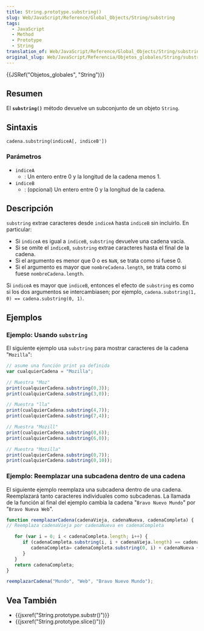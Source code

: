 ```yaml
---
title: String.prototype.substring()
slug: Web/JavaScript/Reference/Global_Objects/String/substring
tags:
  - JavaScript
  - Method
  - Prototype
  - String
translation_of: Web/JavaScript/Reference/Global_Objects/String/substring
original_slug: Web/JavaScript/Referencia/Objetos_globales/String/substring
---
```

{{JSRef("Objetos_globales", "String")}}

## Resumen

El **`substring()`** método devuelve un subconjunto de un objeto `String`.

## Sintaxis

    cadena.substring(indiceA[, indiceB'])

### Parámetros

- `indiceA`
  - : Un entero entre 0 y la longitud de la cadena menos 1.
- `indiceB`
  - : (opcional) Un entero entre 0 y la longitud de la cadena.

## Descripción

`substring` extrae caracteres desde `indiceA` hasta `indiceB` sin incluirlo. En particular:

- Si `indiceA` es igual a `indiceB`, `substring` devuelve una cadena vacía.
- Si se omite el `indiceB`, `substring` extrae caracteres hasta el final de la cadena.
- Si el argumento es menor que 0 o es `NaN`, se trata como si fuese 0.
- Si el argumento es mayor que `nombreCadena.length`, se trata como si fuese `nombreCadena.length`.

Si `indiceA` es mayor que `indiceB`, entonces el efecto de `substring` es como si los dos argumentos se intercambiasen; por ejemplo, `cadena.substring(1, 0) == cadena.substring(0, 1)`.

## Ejemplos

### Ejemplo: Usando `substring`

El siguiente ejemplo usa `substring` para mostrar caracteres de la cadena "`Mozilla`":

```js
// asume una función print ya definida
var cualquierCadena = "Mozilla";

// Muestra "Moz"
print(cualquierCadena.substring(0,3));
print(cualquierCadena.substring(3,0));

// Muestra "lla"
print(cualquierCadena.substring(4,7));
print(cualquierCadena.substring(7,4));

// Muestra "Mozill"
print(cualquierCadena.substring(0,6));
print(cualquierCadena.substring(6,0));

// Muestra "Mozilla"
print(cualquierCadena.substring(0,7));
print(cualquierCadena.substring(0,10));
```

### Ejemplo: Reemplazar una subcadena dentro de una cadena

El siguiente ejemplo reemplaza una subcadena dentro de una cadena. Reemplazará tanto caracteres individuales como subcadenas. La llamada de la función al final del ejemplo cambia la cadena "`Bravo Nuevo Mundo`" por "`Bravo Nueva Web`".

```js
function reemplazarCadena(cadenaVieja, cadenaNueva, cadenaCompleta) {
// Reemplaza cadenaVieja por cadenaNueva en cadenaCompleta

   for (var i = 0; i < cadenaCompleta.length; i++) {
      if (cadenaCompleta.substring(i, i + cadenaVieja.length) == cadenaVieja) {
         cadenaCompleta= cadenaCompleta.substring(0, i) + cadenaNueva + cadenaCompleta.substring(i + cadenaVieja.length, cadenaCompleta.length);
      }
   }
   return cadenaCompleta;
}

reemplazarCadena("Mundo", "Web", "Bravo Nuevo Mundo");
```

## Vea También

- {{jsxref("String.prototype.substr()")}}
- {{jsxref("String.prototype.slice()")}}
